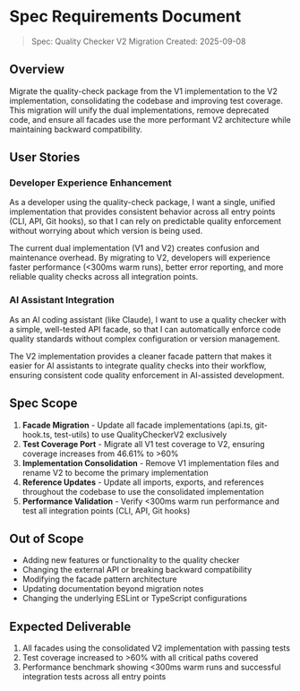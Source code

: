 # Spec Requirements Document

> Spec: Quality Checker V2 Migration
> Created: 2025-09-08

## Overview

Migrate the quality-check package from the V1 implementation to the V2 implementation, consolidating the codebase and improving test coverage. This migration will unify the dual implementations, remove deprecated code, and ensure all facades use the more performant V2 architecture while maintaining backward compatibility.

## User Stories

### Developer Experience Enhancement

As a developer using the quality-check package, I want a single, unified implementation that provides consistent behavior across all entry points (CLI, API, Git hooks), so that I can rely on predictable quality enforcement without worrying about which version is being used.

The current dual implementation (V1 and V2) creates confusion and maintenance overhead. By migrating to V2, developers will experience faster performance (<300ms warm runs), better error reporting, and more reliable quality checks across all integration points.

### AI Assistant Integration

As an AI coding assistant (like Claude), I want to use a quality checker with a simple, well-tested API facade, so that I can automatically enforce code quality standards without complex configuration or version management.

The V2 implementation provides a cleaner facade pattern that makes it easier for AI assistants to integrate quality checks into their workflow, ensuring consistent code quality enforcement in AI-assisted development.

## Spec Scope

1. **Facade Migration** - Update all facade implementations (api.ts, git-hook.ts, test-utils) to use QualityCheckerV2 exclusively
2. **Test Coverage Port** - Migrate all V1 test coverage to V2, ensuring coverage increases from 46.61% to >60%
3. **Implementation Consolidation** - Remove V1 implementation files and rename V2 to become the primary implementation
4. **Reference Updates** - Update all imports, exports, and references throughout the codebase to use the consolidated implementation
5. **Performance Validation** - Verify <300ms warm run performance and test all integration points (CLI, API, Git hooks)

## Out of Scope

- Adding new features or functionality to the quality checker
- Changing the external API or breaking backward compatibility
- Modifying the facade pattern architecture
- Updating documentation beyond migration notes
- Changing the underlying ESLint or TypeScript configurations

## Expected Deliverable

1. All facades using the consolidated V2 implementation with passing tests
2. Test coverage increased to >60% with all critical paths covered
3. Performance benchmark showing <300ms warm runs and successful integration tests across all entry points
